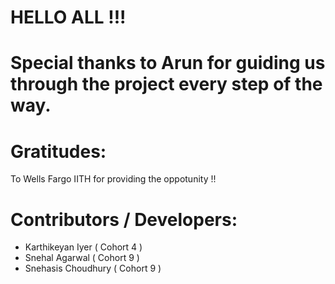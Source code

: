 # HELLO ALL !!!

# Special thanks to Arun for guiding us through the project every step of the way.

# Gratitudes:
To Wells Fargo IITH for providing the oppotunity !!

# Contributors / Developers:
* Karthikeyan Iyer 	  ( Cohort 4 )
* Snehal Agarwal		  ( Cohort 9 )
* Snehasis Choudhury	( Cohort 9 )
